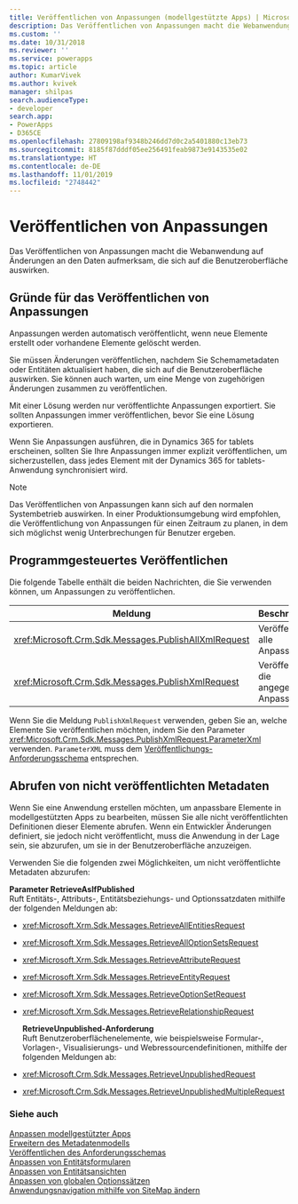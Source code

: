 ```yaml
---
title: Veröffentlichen von Anpassungen (modellgestützte Apps) | Microsoft Docs
description: Das Veröffentlichen von Anpassungen macht die Webanwendung auf Änderungen an den Daten aufmerksam, die sich auf die Benutzeroberfläche auswirken.
ms.custom: ''
ms.date: 10/31/2018
ms.reviewer: ''
ms.service: powerapps
ms.topic: article
author: KumarVivek
ms.author: kvivek
manager: shilpas
search.audienceType:
- developer
search.app:
- PowerApps
- D365CE
ms.openlocfilehash: 27809198af9348b246dd7d0c2a5401880c13eb73
ms.sourcegitcommit: 8185f87dddf05ee256491feab9873e9143535e02
ms.translationtype: HT
ms.contentlocale: de-DE
ms.lasthandoff: 11/01/2019
ms.locfileid: "2748442"
---
```

# <a name="publish-customizations"></a>Veröffentlichen von Anpassungen

<!-- https://docs.microsoft.com/dynamics365/customer-engagement/developer/customize-dev/publish-customizations -->

Das Veröffentlichen von Anpassungen macht die Webanwendung auf Änderungen an den Daten aufmerksam, die sich auf die Benutzeroberfläche auswirken.  
  
<a name="BKMK_WhenToPublishCustomizations"></a>   
## <a name="when-to-publish-customizations"></a>Gründe für das Veröffentlichen von Anpassungen  
 Anpassungen werden automatisch veröffentlicht, wenn neue Elemente erstellt oder vorhandene Elemente gelöscht werden.  
  
 Sie müssen Änderungen veröffentlichen, nachdem Sie Schemametadaten oder Entitäten aktualisiert haben, die sich auf die Benutzeroberfläche auswirken. Sie können auch warten, um eine Menge von zugehörigen Änderungen zusammen zu veröffentlichen.  
  
 Mit einer Lösung werden nur veröffentlichte Anpassungen exportiert. Sie sollten Anpassungen immer veröffentlichen, bevor Sie eine Lösung exportieren.  
  
 Wenn Sie Anpassungen ausführen, die in Dynamics 365 for tablets erscheinen, sollten Sie Ihre Anpassungen immer explizit veröffentlichen, um sicherzustellen, dass jedes Element mit der Dynamics 365 for tablets-Anwendung synchronisiert wird.  
  
> [!NOTE]
>  Das Veröffentlichen von Anpassungen kann sich auf den normalen Systembetrieb auswirken. In einer Produktionsumgebung wird empfohlen, die Veröffentlichung von Anpassungen für einen Zeitraum zu planen, in dem sich möglichst wenig Unterbrechungen für Benutzer ergeben.  
  
## <a name="publishing-programmatically"></a>Programmgesteuertes Veröffentlichen  
 Die folgende Tabelle enthält die beiden Nachrichten, die Sie verwenden können, um Anpassungen zu veröffentlichen.  
  
|Meldung|Beschreibung|  
|-------------|-----------------|  
|<xref:Microsoft.Crm.Sdk.Messages.PublishAllXmlRequest>|Veröffentlicht alle Anpassungen|  
|<xref:Microsoft.Crm.Sdk.Messages.PublishXmlRequest>|Veröffentlicht die angegebenen Anpassungen.|  
  
 Wenn Sie die Meldung `PublishXmlRequest` verwenden, geben Sie an, welche Elemente Sie veröffentlichen möchten, indem Sie den Parameter <xref:Microsoft.Crm.Sdk.Messages.PublishXmlRequest.ParameterXml> verwenden. `ParameterXML` muss dem [Veröffentlichungs-Anforderungsschema](publish-request-schema.md) entsprechen.  
  
<a name="BKMK_RetrieveUnpublishedMetadata"></a>   
## <a name="retrieving-unpublished-metadata"></a>Abrufen von nicht veröffentlichten Metadaten  
 Wenn Sie eine Anwendung erstellen möchten, um anpassbare Elemente in modellgestützten Apps zu bearbeiten, müssen Sie alle nicht veröffentlichten Definitionen dieser Elemente abrufen. Wenn ein Entwickler Änderungen definiert, sie jedoch nicht veröffentlicht, muss die Anwendung in der Lage sein, sie abzurufen, um sie in der Benutzeroberfläche anzuzeigen. 
  
 Verwenden Sie die folgenden zwei Möglichkeiten, um nicht veröffentlichte Metadaten abzurufen:  
  
 **Parameter RetrieveAsIfPublished**  
 Ruft Entitäts-, Attributs-, Entitätsbeziehungs- und Optionssatzdaten mithilfe der folgenden Meldungen ab:  
  
- <xref:Microsoft.Xrm.Sdk.Messages.RetrieveAllEntitiesRequest>  
  
- <xref:Microsoft.Xrm.Sdk.Messages.RetrieveAllOptionSetsRequest>  
  
- <xref:Microsoft.Xrm.Sdk.Messages.RetrieveAttributeRequest>  
  
- <xref:Microsoft.Xrm.Sdk.Messages.RetrieveEntityRequest>  
  
- <xref:Microsoft.Xrm.Sdk.Messages.RetrieveOptionSetRequest>  
  
- <xref:Microsoft.Xrm.Sdk.Messages.RetrieveRelationshipRequest>  
  
  **RetrieveUnpublished-Anforderung**  
  Ruft Benutzeroberflächenelemente, wie beispielsweise Formular-, Vorlagen-, Visualisierungs- und Webressourcendefinitionen, mithilfe der folgenden Meldungen ab:  
  
- <xref:Microsoft.Crm.Sdk.Messages.RetrieveUnpublishedRequest>  
  
- <xref:Microsoft.Crm.Sdk.Messages.RetrieveUnpublishedMultipleRequest>  
  
### <a name="see-also"></a>Siehe auch  
 [Anpassen modellgestützter Apps](/dynamics365/customer-engagement/developer/customize-dev/customize-applications)<br/>
 [Erweitern des Metadatenmodells](/dynamics365/customer-engagement/developer/org-service/use-organization-service-metadata)<br/>
 [Veröffentlichen des Anforderungsschemas](publish-request-schema.md)<br/>
 [Anpassen von Entitätsformularen](customize-entity-forms.md)<br/>
 [Anpassen von Entitätsansichten](customize-entity-views.md)<br/>
 [Anpassen von globalen Optionssätzen](/dynamics365/customer-engagement/developer/org-service/customize-global-option-sets)<br/>
 [Anwendungsnavigation mithilfe von SiteMap ändern](/dynamics365/customer-engagement/developer/customize-dev/change-application-navigation-using-sitemap)

